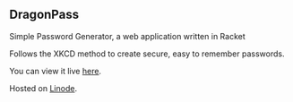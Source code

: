 ## DragonPass

Simple Password Generator, a web application written in Racket

Follows the XKCD method to create secure, easy to remember passwords.

You can view it live [here](http://74.207.227.49/).

Hosted on [Linode](https://www.linode.com/).
